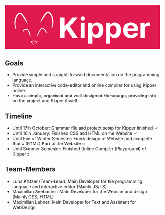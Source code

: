 ![](./src/img/Kipper-Logo-with-head.png)

## Goals

- Provide simple and straight-forward documentation on the programming language.
- Provide an interactive code-editor and online compiler for using Kipper online.
- Have a simple, organised and well-designed Homepage, providing info on the project and Kipper itsself.

## Timeline

- Until 17th October: Grammar file and project setup for Kipper finished ✓
- Until 16th January: Finished CSS and HTML on the Website ✓
- Until End of Winter Semester: Finish design of Website and complete Static (HTML) Part of the Website ✓
- Until Summer Semester: Finished Online Compiler (Playground) of Kipper x

## Team-Members

- Luna Klatzer (Team-Lead): Main Developer for the programming language and interactive editor (Mainly JS/TS)
- Maximilian Seebacher: Main Developer for the Website and design (Mainly CSS, HTML)
- Maximilian Lehner: Main Developer for Text and Assistant for WebDesign
